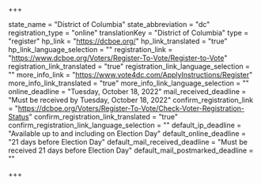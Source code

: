 +++

state_name = "District of Columbia"
state_abbreviation = "dc"
registration_type = "online"
translationKey = "District of Columbia"
type = "register"
hp_link = "https://dcboe.org/"
hp_link_translated = "true"
hp_link_language_selection = ""
registration_link = "https://www.dcboe.org/Voters/Register-To-Vote/Register-to-Vote"
registration_link_translated = "true"
registration_link_language_selection = ""
more_info_link = "https://www.vote4dc.com/ApplyInstructions/Register"
more_info_link_translated = "true"
more_info_link_language_selection = ""
online_deadline = "Tuesday, October 18, 2022"
mail_received_deadline = "Must be received by Tuesday, October 18, 2022"
confirm_registration_link = "https://dcboe.org/Voters/Register-To-Vote/Check-Voter-Registration-Status"
confirm_registration_link_translated = "true"
confirm_registration_link_language_selection = ""
default_ip_deadline = "Available up to and including on Election Day"
default_online_deadline = "21 days before Election Day"
default_mail_received_deadline = "Must be received 21 days before Election Day"
default_mail_postmarked_deadline = ""

+++